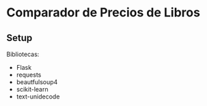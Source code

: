 # Comparador de Precios de Libros

## Setup

Bibliotecas:
- Flask
- requests
- beautfulsoup4
- scikit-learn
- text-unidecode